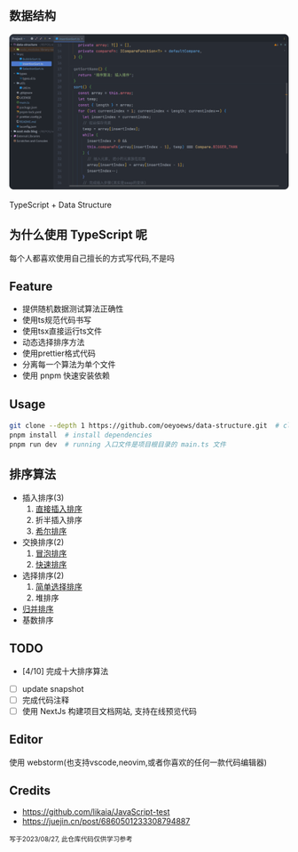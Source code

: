 ## 数据结构

![snapshot](./snapshot.png "snapshot")

[//]: # (&#40;图片由TinySnap + pngquang 处理&#41;)

TypeScript + Data Structure

## 为什么使用 TypeScript 呢

每个人都喜欢使用自己擅长的方式写代码,不是吗

## Feature

* 提供随机数据测试算法正确性
* 使用ts规范代码书写
* 使用tsx直接运行ts文件
* 动态选择排序方法
* 使用prettier格式代码
* 分离每一个算法为单个文件
* 使用 pnpm 快速安装依赖

## Usage

```bash
git clone --depth 1 https://github.com/oeyoews/data-structure.git  # clone repo
pnpm install  # install dependencies
pnpm run dev  # running 入口文件是项目根目录的 main.ts 文件
```

## 排序算法

* 插入排序(3)
  1. [直接插入排序](src/sorts/InsertionSort.ts)
  2. 折半插入排序
  3. [希尔排序](src/sorts/ShellSort.ts)
* 交换排序(2)
  1. [冒泡排序](src/sorts/BubbleSort.ts)
  2. [快速排序](src/sorts/QuickSort.ts)
* 选择排序(2)
  1. [简单选择排序](src/sorts/SelectionSort.ts)
  2. 堆排序 
* [归并排序](src/sorts/MergeSort.ts)
* 基数排序

## TODO

- [4/10] 完成十大排序算法
- [ ] update snapshot
- [ ] 完成代码注释
- [ ] 使用 NextJs 构建项目文档网站, 支持在线预览代码

## Editor

使用 webstorm(也支持vscode,neovim,或者你喜欢的任何一款代码编辑器)

## Credits

* https://github.com/likaia/JavaScript-test
* https://juejin.cn/post/6860501233308794887

<small>写于2023/08/27, 此仓库代码仅供学习参考</small>
